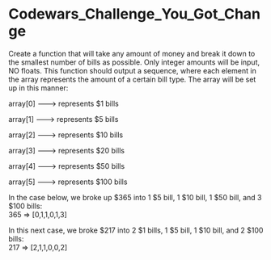 # Codewars_Challenge_You_Got_Change
Create a function that will take any amount of money and break it down to the smallest number of bills as possible. Only integer amounts will be input, NO floats. This function should output a sequence, where each element in the array represents the amount of a certain bill type. The array will be set up in this manner:

array[0] ---> represents $1 bills

array[1] ---> represents $5 bills

array[2] ---> represents $10 bills

array[3] ---> represents $20 bills

array[4] ---> represents $50 bills

array[5] ---> represents $100 bills

In the case below, we broke up $365 into 1 $5 bill, 1 $10 bill, 1 $50 bill, and 3 $100 bills:
<br>
365 =>  [0,1,1,0,1,3]

In this next case, we broke $217 into 2 $1 bills, 1 $5 bill, 1 $10 bill, and 2 $100 bills:
<br>
217 => [2,1,1,0,0,2]
